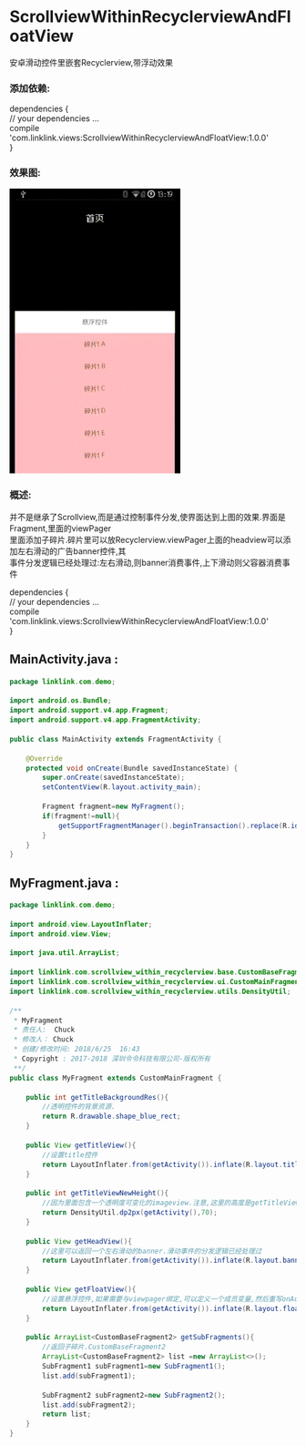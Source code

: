 # ScrollviewWithinRecyclerviewAndFloatView
安卓滑动控件里嵌套Recyclerview,带浮动效果


### 添加依赖:</br>
dependencies {</br>
    // your dependencies ...</br>
    compile 'com.linklink.views:ScrollviewWithinRecyclerviewAndFloatView:1.0.0'</br>
}</br>

### 效果图:</br>

 ![img](https://raw.githubusercontent.com/506954774/ScrollviewWithinRecyclerviewAndFloatView/master/scrollview_within_recyclerview.gif)

### 概述:</br>
并不是继承了Scrollview,而是通过控制事件分发,使界面达到上图的效果.界面是Fragment,里面的viewPager</br>
里面添加子碎片.碎片里可以放Recyclerview.viewPager上面的headview可以添加左右滑动的广告banner控件,其</br>
事件分发逻辑已经处理过:左右滑动,则banner消费事件,上下滑动则父容器消费事件</br>

dependencies {</br>
    // your dependencies ...</br>
    compile 'com.linklink.views:ScrollviewWithinRecyclerviewAndFloatView:1.0.0'</br>
}</br>

  ## MainActivity.java : </br>
  ```Java
  package linklink.com.demo;

  import android.os.Bundle;
  import android.support.v4.app.Fragment;
  import android.support.v4.app.FragmentActivity;

  public class MainActivity extends FragmentActivity {

      @Override
      protected void onCreate(Bundle savedInstanceState) {
          super.onCreate(savedInstanceState);
          setContentView(R.layout.activity_main);

          Fragment fragment=new MyFragment();
          if(fragment!=null){
              getSupportFragmentManager().beginTransaction().replace(R.id.fragment_container, fragment).commitAllowingStateLoss();
          }
      }
  }
 ```

 ## MyFragment.java : </br>
   ```Java
   package linklink.com.demo;

   import android.view.LayoutInflater;
   import android.view.View;

   import java.util.ArrayList;

   import linklink.com.scrollview_within_recyclerview.base.CustomBaseFragment2;
   import linklink.com.scrollview_within_recyclerview.ui.CustomMainFragment;
   import linklink.com.scrollview_within_recyclerview.utils.DensityUtil;

   /**
    * MyFragment
    * 责任人:  Chuck
    * 修改人： Chuck
    * 创建/修改时间: 2018/6/25  16:43
    * Copyright : 2017-2018 深圳令令科技有限公司-版权所有
    **/
   public class MyFragment extends CustomMainFragment {

       public int getTitleBackgroundRes(){
           //透明控件的背景资源.
           return R.drawable.shape_blue_rect;
       }

       public View getTitleView(){
           //设置title控件
           return LayoutInflater.from(getActivity()).inflate(R.layout.title, null);
       }

       public int getTitleViewNewHeight(){
           //因为里面包含一个透明度可变化的imageview.注意,这里的高度是getTitleView()的dp值+ 20(因为有paddingTop=20dp) .例如你的title是50dp,则这里要返回70dp
           return DensityUtil.dp2px(getActivity(),70);
       }

       public View getHeadView(){
           //这里可以返回一个左右滑动的banner.滑动事件的分发逻辑已经处理过
           return LayoutInflater.from(getActivity()).inflate(R.layout.banner, null);
       }

       public View getFloatView(){
           //设置悬浮控件,如果需要与viewpager绑定,可以定义一个成员变量,然后重写onActivityCreated,添加绑定逻辑
           return LayoutInflater.from(getActivity()).inflate(R.layout.float_view, null);
       }

       public ArrayList<CustomBaseFragment2> getSubFragments(){
           //返回子碎片.CustomBaseFragment2
           ArrayList<CustomBaseFragment2> list =new ArrayList<>();
           SubFragment1 subFragment1=new SubFragment1();
           list.add(subFragment1);

           SubFragment2 subFragment2=new SubFragment2();
           list.add(subFragment2);
           return list;
       }
   }
  ```
